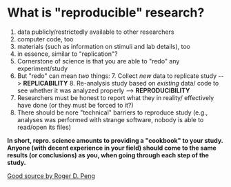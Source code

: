 What is "reproducible" research?
=========


1. data publicly/restrictedly available to other researchers
2. computer code, too
3. materials (such as information on stimuli and lab details), too
4. in essence, similar to "replication"?
5. Cornerstone of science is that you are able to "redo" any experiment/study
6. But "redo" can mean *two* things:
	7. Collect *new* data to replicate study --> **REPLICABILITY**
	8. Re-analysis study based on *existing* data/ code to see whether it was analyzed properly  --> **REPRODUCIBILITY**    
7. Researchers must be honest to report what they in reality/ effectively have done (or they must be forced to it?)
8. There should be nore "technical" barriers to reproduce study (e.g., analyses was performed with strange software, nobody is able to read/open its files)


**In short, repro. science amounts to providing a "cookbook" to your study. Anyone (with decent experience in your field) should come to the same results (or conclusions) as you, when going through each step of the study.**

 

[Good source by Roger D. Peng](http://simplystatistics.org/2014/06/06/the-real-reason-reproducible-research-is-important/)

